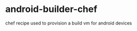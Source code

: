android-builder-chef
====================

chef recipe used to provision a build vm for android devices
